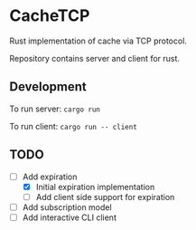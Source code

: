 # CacheTCP

Rust implementation of cache via TCP protocol.

Repository contains server and client for rust.

## Development

To run server: `cargo run`

To run client: `cargo run -- client`

## TODO

- [ ] Add expiration
  - [x] Initial expiration implementation
  - [ ] Add client side support for expiration
- [ ] Add subscription model
- [ ] Add interactive CLI client
